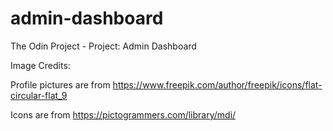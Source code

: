 # admin-dashboard
The Odin Project - Project: Admin Dashboard

Image Credits:

Profile pictures are from https://www.freepik.com/author/freepik/icons/flat-circular-flat_9

Icons are from https://pictogrammers.com/library/mdi/
